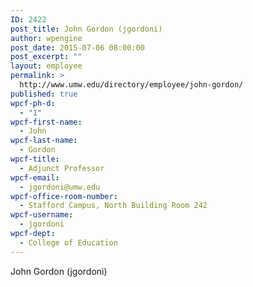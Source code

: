 ```yaml
---
ID: 2422
post_title: John Gordon (jgordoni)
author: wpengine
post_date: 2015-07-06 08:00:00
post_excerpt: ""
layout: employee
permalink: >
  http://www.umw.edu/directory/employee/john-gordon/
published: true
wpcf-ph-d:
  - "1"
wpcf-first-name:
  - John
wpcf-last-name:
  - Gordon
wpcf-title:
  - Adjunct Professor
wpcf-email:
  - jgordoni@umw.edu
wpcf-office-room-number:
  - Stafford Campus, North Building Room 242
wpcf-username:
  - jgordoni
wpcf-dept:
  - College of Education
---
```

John Gordon (jgordoni)